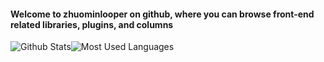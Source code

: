 #### Welcome to zhuominlooper on github, where you can browse front-end related libraries, plugins, and columns  
![Github Stats](https://github-readme-stats.vercel.app/api?username=zhuominlooper&show_icons=true&&theme=dracula&count_private=true&layout=compact&hide=stars)![Most Used Languages](https://github-readme-stats.vercel.app/api/top-langs/?username=zhuominlooper&theme=dracula&layout=compact) 

